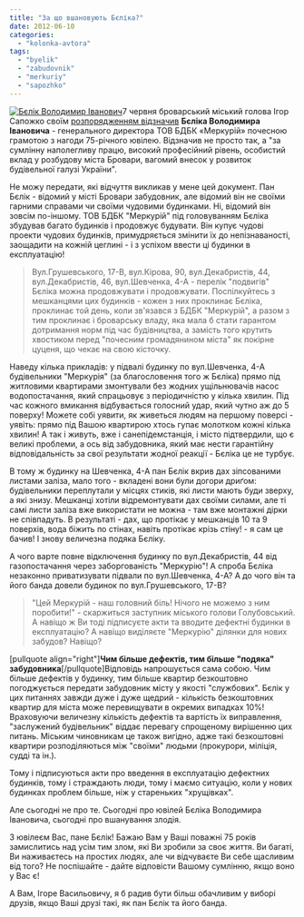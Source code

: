 ```yaml
---
title: "За що вшановують Бєліка?"
date: 2012-06-10
categories: 
  - "kolonka-avtora"
tags: 
  - "byelik"
  - "zabudovnik"
  - "merkuriy"
  - "sapozhko"
---
```


[![](https://mpz.brovary.org/wp-content/uploads/2012/06/Byelik-Volodimir-Ivanovich.jpg "Бєлік Володимир Іванович")](https://mpz.brovary.org/wp-content/uploads/2012/06/Byelik-Volodimir-Ivanovich.jpg)7 червня броварський міський голова Ігор Сапожко своїм [розпорядженням відзначив](http://docs.pravo-znaty.org.ua/p2947/07.06.2012/47 "Розпорядження броварського міського голови") **Бєліка Володимира Івановича** - генерального директора ТОВ БДБК «Меркурій» почесною грамотою з нагоди 75-річного ювілею. Відзначив не просто так, а "за сумлінну наполегливу працю, високий професійний рівень, особистий вклад у розбудову міста Бровари, вагомий внесок у розвиток будівельної галузі України".

Не можу передати, які відчуття викликав у мене цей документ. Пан Бєлік - відомий у місті Бровари забудовник, але відомий він не своїми гарними справами чи своїми чудовими будинками. Ні, відомий він зовсім по-іншому. ТОВ БДБК "Меркурій" під головуванням Бєліка збудував багато будинків і продовжує будувати. Він купує чудові проекти чудових будинків, примудряється змінити їх до непізнаваності, заощадити на кожній цеглині - і з успіхом ввести ці будинки в експлуатацію!

> Вул.Грушевського, 17-В, вул.Кірова, 90, вул.Декабристів, 44, вул.Декабристів, 46, вул.Шевченка, 4-А - перелік "подвигів" Бєліка можна продовжувати і продовжувати. Поспілкуйтесь з мешканцями цих будинків - кожен з них проклинає Бєліка, проклинає той день, коли зв'язався з БДБК "Меркурій", а разом з тим проклинає і броварську владу, яка мала б стати гарантом дотримання норм під час будівництва, а замість того крутить хвостиком перед "почесним громадянином міста" як покірне цуценя, що чекає на свою кісточку.

Наведу кілька прикладів: у підвалі будинку по вул.Шевченка, 4-А будівельники "Меркурія" (за благословення того ж Бєліка) прямо під житловими квартирами змонтували без жодних ущільнювачів насос водопостачання, який спрацьовує з періодичністю у кілька хвилин. Під час кожного вмикання відбувається голосний удар, який чутно аж до 5 поверху! Можете собі уявити, як живеться людям на першому поверсі - уявіть: прямо під Вашою квартирою хтось гупає молотком кожні кілька хвилин! А так і живуть, вже і санепідемстанція, і місто підтвердили, що є великі проблеми, а ось від забудовника, який має нести гарантійну відповідальність за свої результати жодної реакції - Бєліка це не турбує.

В тому ж будинку на Шевченка, 4-А пан Бєлік вкрив дах зіпсованими листами заліза, мало того - вкладені вони були догори дриґом: будівельники переплутали у місцях стиків, які листи мають буди зверху, а які знизу. Мешканці хотіли відремонтувати дах своїми силами, але ті самі листи заліза вже використати не можна - там вже монтажні дірки не співпадуть. В результаті - дах, що протікає у мешканців 10 та 9 поверхів, вода біжить по стінах, навіть протікає крізь стіну! - я сам це бачив! І знову величезна подяка Бєліку.

А чого варте повне відключення будинку по вул.Декабристів, 44 від газопостачання через заборгованість "Меркурію"! А спроба Бєліка незаконно приватизувати підвали по вул.Шевченка, 4-А? А до чого він та його банда довели будинок по вул.Грушевського, 17-В?

> "Цей Меркурій - наш головний біль! Нічого не можемо з ним поробити!" - скаржиться заступник міського голови Голубовський. А навіщо ж Ви тоді підписуєте акти та вводите дефектні будинки в експлуатацію? А навіщо виділяєте "Меркурію" ділянки для нових забудов? Навіщо?

\[pullquote align="right"\]**Чим більше дефектів, тим більше "подяка" забудовника**\[/pullquote\]Відповідь напрошується сама собою. Чим більше дефектів у будинку, тим більше квартир безкоштовно погоджується передати забудовник місту у якості "службових". Бєлік у цих питаннях завжди дуже і дуже щедрий - кількість безкоштовних квартир для міста може перевищувати в окремих випадках 10%! Враховуючи величезну кількість дефектів та вартість їх виправлення, "заслужений будівельник" віддає перевагу спрощеному вирішенню цих питань. Міським чиновникам це також вигідно, адже такі безкоштовні квартири розподіляються між "своїми" людьми (прокурори, міліція, судді та ін.).

Тому і підписуються акти про введення в експлуатацію дефектних будинків, тому і страждають люди, тому і маємо ситуацію, коли у нових будинках проблем більше, ніж у стареньких "хрущівках".

Але сьогодні не про те. Сьогодні про ювілей Бєліка Володимира Івановича, сьогодні про вшанування злодія.

З ювілеєм Вас, пане Бєлік! Бажаю Вам у Ваші поважні 75 років замислитись над усім тим злом, які Ви зробили за своє життя. Ви багаті, Ви наживаєтесь на простих людях, але чи відчуваєте Ви себе щасливим від того? Не поспішайте - дайте відповісти Вашому сумлінню, якщо воно у Вас є!

А Вам, Ігоре Васильовичу, я б радив бути більш обачливим у виборі друзів, якщо Ваші друзі такі, як пан Бєлік та його банда.
